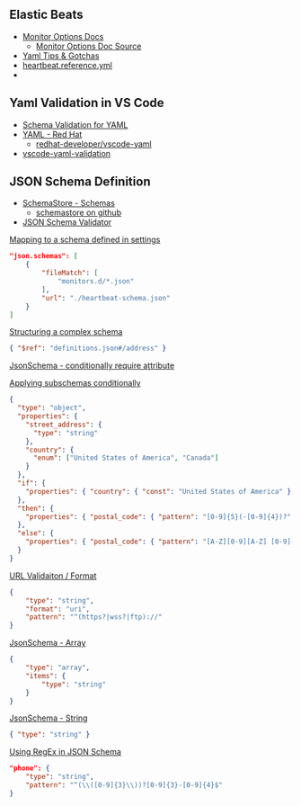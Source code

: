 
## Elastic Beats

* [Monitor Options Docs](https://www.elastic.co/guide/en/beats/heartbeat/current/configuration-heartbeat-options.html#monitor-schedule)
  * [Monitor Options Doc Source](https://github.com/elastic/beats/blob/master/heartbeat/docs/heartbeat-options.asciidoc)
* [Yaml Tips & Gotchas](https://www.elastic.co/guide/en/beats/heartbeat/current/yaml-tips.html)
* [heartbeat.reference.yml](https://github.com/elastic/beats/blob/master/heartbeat/heartbeat.reference.yml)
* 
## Yaml Validation in VS Code

* [Schema Validation for YAML](https://json-schema-everywhere.github.io/yaml)
* [YAML - Red Hat](https://marketplace.visualstudio.com/items?itemName=redhat.vscode-yaml)
  * [redhat-developer/vscode-yaml](https://github.com/redhat-developer/vscode-yaml)
* [vscode-yaml-validation](https://github.com/djabraham/vscode-yaml-validation)


## JSON Schema Definition

* [SchemaStore - Schemas](http://schemastore.org/json/)
  * [schemastore on github](https://github.com/schemastore/schemastore/)
* [JSON Schema Validator](https://www.jsonschemavalidator.net/)

[Mapping to a schema defined in settings](https://code.visualstudio.com/docs/languages/json#_mapping-to-a-schema-in-the-workspace)

```json
"json.schemas": [
    {
        "fileMatch": [
            "monitors.d/*.json"
        ],
        "url": "./heartbeat-schema.json"
    }
]
```

[Structuring a complex schema](https://json-schema.org/understanding-json-schema/structuring.html)

```json
{ "$ref": "definitions.json#/address" }
```

[JsonSchema - conditionally require attribute](https://stackoverflow.com/a/38781027/1366033)


[Applying subschemas conditionally](https://json-schema.org/understanding-json-schema/reference/conditionals.html)

```json
{
  "type": "object",
  "properties": {
    "street_address": {
      "type": "string"
    },
    "country": {
      "enum": ["United States of America", "Canada"]
    }
  },
  "if": {
    "properties": { "country": { "const": "United States of America" } }
  },
  "then": {
    "properties": { "postal_code": { "pattern": "[0-9]{5}(-[0-9]{4})?" } }
  },
  "else": {
    "properties": { "postal_code": { "pattern": "[A-Z][0-9][A-Z] [0-9][A-Z][0-9]" } }
  }
}
```

[URL Validaiton / Format](https://github.com/json-schema-org/json-schema-spec/issues/233#issuecomment-279180514)

```json
{
    "type": "string",
    "format": "uri",
    "pattern": "^(https?|wss?|ftp)://"
}
```


[JsonSchema - Array](https://cswr.github.io/JsonSchema/spec/arrays/)

```json
{
    "type": "array",
    "items": {
        "type": "string"
    }
}
```


[JsonSchema - String](https://json-schema.org/understanding-json-schema/reference/string.html)

```json
{ "type": "string" }
```


[Using RegEx in JSON Schema](https://stackoverflow.com/q/16491973/1366033)

```json
"phone": {
    "type": "string",
    "pattern": "^(\\([0-9]{3}\\))?[0-9]{3}-[0-9]{4}$"
}
```